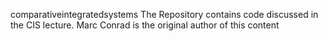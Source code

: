 comparativeintegratedsystems
The Repository contains code discussed in the CIS lecture. Marc Conrad is the original author of this content
